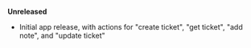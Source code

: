 **Unreleased**
* Initial app release, with actions for "create ticket", "get ticket", "add note", and "update ticket"
